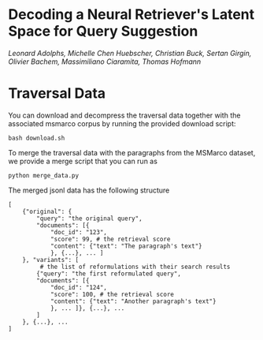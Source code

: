 # Decoding a Neural Retriever's Latent Space for Query Suggestion

_Leonard Adolphs, Michelle Chen Huebscher, Christian Buck, Sertan Girgin, Olivier Bachem, Massimiliano Ciaramita, Thomas Hofmann_

# Traversal Data
You can download and decompress the traversal data together with the associated msmarco corpus by running the provided download script:
```
bash download.sh
```

To merge the traversal data with the paragraphs from the MSMarco dataset, we provide a merge script that you can run as
```
python merge_data.py
```

The merged jsonl data has the following structure
```
[
    {"original": {
        "query": "the original query",
        "documents": [{
            "doc_id": "123",
            "score": 99, # the retrieval score
            "content": {"text": "The paragraph's text"}
            }, {...}, ... ]
    }, "variants": [ 
         # the list of reformulations with their search results
        {"query": "the first reformulated query",
        "documents": [{
            "doc_id": "124",
            "score": 100, # the retrieval score
            "content": {"text": "Another paragraph's text"}
            }, ... ]}, {...}, ...
        ]
    }, {...}, ...
]
```
